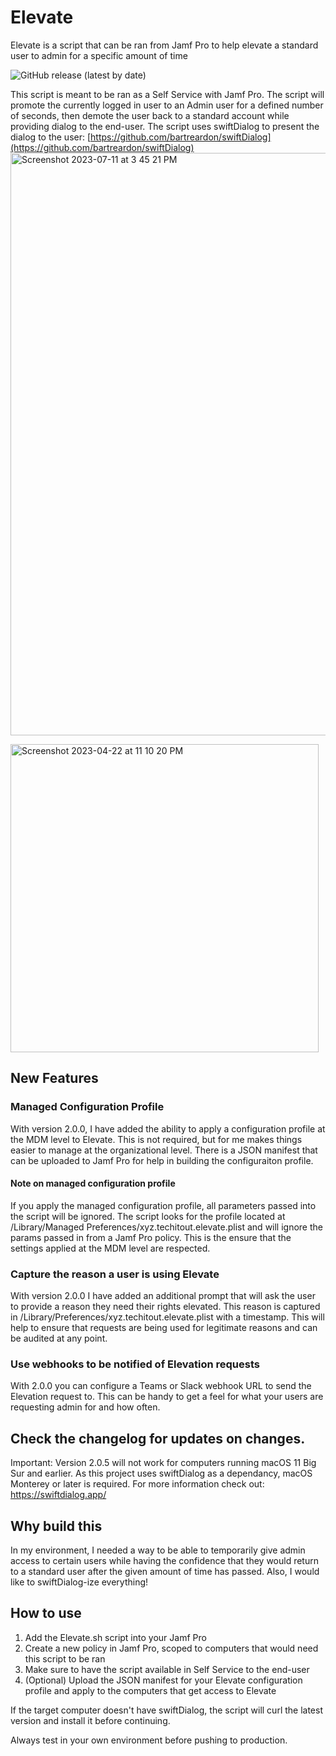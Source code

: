 # Elevate
Elevate is a script that can be ran from Jamf Pro to help elevate a standard user to admin for a specific amount of time

![GitHub release (latest by date)](https://img.shields.io/github/v/release/robjschroeder/Elevate?display_name=tag)

This script is meant to be ran as a Self Service with Jamf Pro. The script will promote the currently logged in user to an Admin user for a defined number of seconds, then demote the user back to a standard account while providing dialog to the end-user. The script uses swiftDialog to present the dialog to the user: [https://github.com/bartreardon/swiftDialog](https://github.com/bartreardon/swiftDialog)
<img width="932" alt="Screenshot 2023-07-11 at 3 45 21 PM" src="https://github.com/robjschroeder/Elevate/assets/23343243/f7bcb268-dea9-49ce-928f-278db7a96644">

<img width="493" alt="Screenshot 2023-04-22 at 11 10 20 PM" src="https://user-images.githubusercontent.com/23343243/233823115-7266230a-2411-4c9e-be4b-a1bc6d1fbdb6.png">

## New Features
### Managed Configuration Profile
With version 2.0.0, I have added the ability to apply a configuration profile at the MDM level to Elevate. This is not required, but for me makes things easier to manage at the organizational level. There is a JSON manifest that can be uploaded to Jamf Pro for help in building the configuraiton profile. 
#### Note on managed configuration profile
If you apply the managed configuration profile, all parameters passed into the script will be ignored. The script looks for the profile located at /Library/Managed Preferences/xyz.techitout.elevate.plist and will ignore the params passed in from a Jamf Pro policy. This is the ensure that the settings applied at the MDM level are respected. 
### Capture the reason a user is using Elevate
With version 2.0.0 I have added an additional prompt that will ask the user to provide a reason they need their rights elevated. This reason is captured in /Library/Preferences/xyz.techitout.elevate.plist with a timestamp. This will help to ensure that requests are being used for legitimate reasons and can be audited at any point. 
### Use webhooks to be notified of Elevation requests
With 2.0.0 you can configure a Teams or Slack webhook URL to send the Elevation request to. This can be handy to get a feel for what your users are requesting admin for and how often.

## Check the changelog for updates on changes.
Important: Version 2.0.5 will not work for computers running macOS 11 Big Sur and earlier. As this project uses swiftDialog as a dependancy, macOS Monterey or later is required. For more information check out: https://swiftdialog.app/

## Why build this
In my environment, I needed a way to be able to temporarily give admin access to certain users while having the confidence that they would return to a standard user after the given amount of time has passed. Also, I would like to swiftDialog-ize everything!

## How to use
1. Add the Elevate.sh script into your Jamf Pro
2. Create a new policy in Jamf Pro, scoped to computers that would need this script to be ran
3. Make sure to have the script available in Self Service to the end-user
4. (Optional) Upload the JSON manifest for your Elevate configuration profile and apply to the computers that get access to Elevate

If the target computer doesn't have swiftDialog, the script will curl the latest version and install it before continuing. 

Always test in your own environment before pushing to production.
